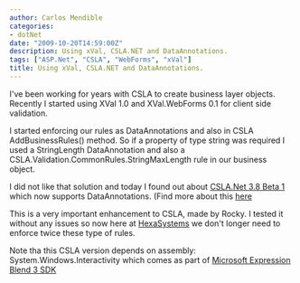 ```yaml
---
author: Carlos Mendible
categories:
- dotNet
date: "2009-10-20T14:59:00Z"
description: Using xVal, CSLA.NET and DataAnnotations.
tags: ["ASP.Net", "CSLA", "WebForms", "xVal"]
title: Using xVal, CSLA.NET and DataAnnotations.
---
```

I've been working for years with CSLA to create business layer objects. Recently I started using XVal 1.0 and XVal.WebForms 0.1 for client side validation.

I started enforcing our rules as DataAnnotations and also in CSLA AddBusinessRules() method. So if a property of type string was required I used a StringLength DataAnnotation and also a CSLA.Validation.CommonRules.StringMaxLength rule in our business object.

I did not like that solution and today I found out about [CSLA.Net 3.8 Beta 1](http://www.lhotka.net/weblog/CSLANET38Beta1Available.aspx) which now supports DataAnnotations. (Find more about this [here](http://www.lhotka.net/weblog/PermaLink,guid,7b05be46-15bf-4388-95b6-14f6d7af08e5.aspx)

This is a very important enhancement to CSLA, made by Rocky. I tested it without any issues so now here at [HexaSystems](http://www.hexasystems.com/index.php) we don't longer need to enforce twice these type of rules.

Note tha this CSLA version depends on assembly: System.Windows.Interactivity which comes as part of [Microsoft Expression Blend 3 SDK](http://www.microsoft.com/DOWNLOADS/details.aspx?FamilyID=f1ae9a30-4928-411d-970b-e682ab179e17&displaylang=en)
